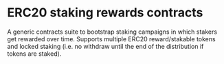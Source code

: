 # ERC20 staking rewards contracts

A generic contracts suite to bootstrap staking campaigns in which stakers get
rewarded over time. Supports multiple ERC20 reward/stakable tokens and locked
staking (i.e. no withdraw until the end of the distribution if tokens are
staked).
